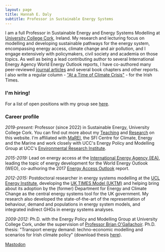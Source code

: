 ```yaml
---
layout: page
title: Hannah E. Daly
subtitle: Professor in Sustainable Energy Systems
---
```


I am a full Professor in Sustainable Energy and Energy Systems Modelling at [University College Cork](https://www.ucc.ie), Ireland. My research and lecturing focus on modelling and developing sustainable pathways for the energy system, encompassing energy access, climate change and air pollution, and I engage extensively with policymakers, civil society and academia on those topics. As well as being a lead contributing author to several International Energy Agency World Energy Outlook reports, I have co-authored many peer-reviewed [journal articles](https://scholar.google.com/citations?user=FhEM6U8AAAAJ&hl=en) and several book chapters and other reports. I also write a regular column - ["At a Time of Climate Crisis"](https://www.google.com/search?client=firefox-b-d&q=%22hannah%20Daly%22%20site%3Airishtimes.com&ved=2ahUKEwiuoMSIrPH8AhXWFsAKHVEgBgEQ2wF6BAgcEAE&ei=GcvYY-6vK9atgAbRwJgI) - for the Irish Times.

### I'm hiring!
For a list of open positions with my group see [here](/hiring).

### Career profile
*2019-present:* Professor (since 2022) in Sustainable Energy, University College Cork. You can find out more about my [Teaching](/teaching/) and [Research](/research/) on this website. I'm affiliated with [MaREI](https://www.marei.ie), the SFI Centre for Climate, Energy and the Marine and work closely with UCC's Energy Policy and Modelling Group at UCC's [Environmental Research Institute](https://www.ucc.ie/eri).

*2015-2019:* Lead on energy access at the [International Energy Agency (IEA)](https://www.iea.org/), leading the topic of energy development for the World Energy Outlook (WEO), co-authoring the 2017 [Energy Access Outlook](https://www.iea.org/topics/energy-access) report.  

*2012-2015:* Postdoctoral researcher in energy systems modelling at the [UCL Energy Institute](https://www.ucl.ac.uk/bartlett/energy/), developing the [UK TIMES Model (UKTM)](https://www.ucl.ac.uk/energy-models/models/uktm-ucl) and helping bring about its adoption by the (former) Department for Energy and Climate Change as the central energy systems tool for the UK government. My research also developed the state-of-the-art of the representation of behaviour, demand and populations in energy system models, and integrated indirect GHGs in energy systems analyses.  

*2009-2012:* Ph.D. with the Energy Policy and Modelling Group at University College Cork, under the supervision of [Professor Brian O'Gallachoir](http://publish.ucc.ie/researchprofiles/D012/bogallachoir). Ph.D. thesis: "Transport energy demand: techno-economic modelling and scenarios for Irish climate policy" (download thesis [here](https://cora.ucc.ie/handle/10468/1552)).

<!-- For a full career profile, you can download a PDF copy of [My CV](cv.pdf). -->

<a rel="me" href="https://mastodon.ie/@hannahdaly">Mastodon</a>
